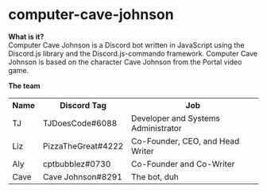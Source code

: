 # computer-cave-johnson

<b>What is it?</b><br>
Computer Cave Johnson is a Discord bot written in JavaScript using the Discord.js library and the Discord.js-commando framework. Computer Cave Johnson is based on the character Cave Johnson from the Portal video game.

<b>The team</b>
 <table style="width:100%">
  <tr>
    <th>Name</th>
    <th>Discord Tag</th>
    <th>Job</th>
  </tr>
  <tr>
    <td>TJ</td>
    <td>TJDoesCode#6088</td>
    <td>Developer and Systems Administrator</td>
  </tr>
  <tr>
    <td>Liz</td>
    <td>PizzaTheGreat#4222</td>
    <td>Co-Founder, CEO, and Head Writer</td>
  </tr>
  <tr>
    <td>Aly</td>
    <td>cptbubblez#0730</td>
    <td>Co-Founder and Co-Writer</td>
  </tr>
  <tr>
    <td>Cave</td>
    <td>Cave Johnson#8291</td>
    <td>The bot, duh</td>
  </tr>
</table> 
